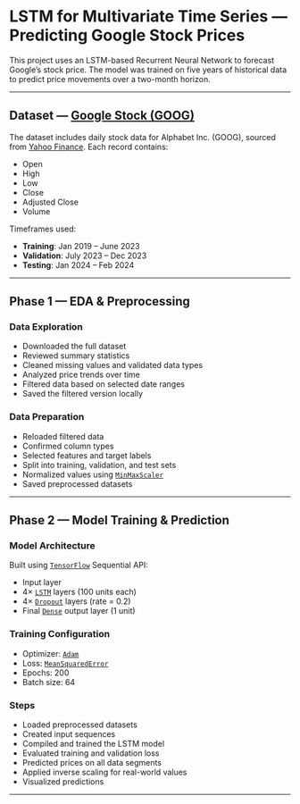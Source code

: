 # LSTM for Multivariate Time Series — Predicting Google Stock Prices

This project uses an LSTM-based Recurrent Neural Network to forecast Google’s stock price. The model was trained on five years of historical data to predict price movements over a two-month horizon.

---

## Dataset — [Google Stock (GOOG)](https://finance.yahoo.com/quote/GOOG/history)

The dataset includes daily stock data for Alphabet Inc. (GOOG), sourced from [Yahoo Finance](https://finance.yahoo.com). Each record contains:

- Open  
- High  
- Low  
- Close  
- Adjusted Close  
- Volume  

Timeframes used:

- **Training**: Jan 2019 – June 2023  
- **Validation**: July 2023 – Dec 2023  
- **Testing**: Jan 2024 – Feb 2024  

---

##  Phase 1 — EDA & Preprocessing

### Data Exploration

- Downloaded the full dataset  
- Reviewed summary statistics  
- Cleaned missing values and validated data types  
- Analyzed price trends over time  
- Filtered data based on selected date ranges  
- Saved the filtered version locally  

### Data Preparation

- Reloaded filtered data  
- Confirmed column types  
- Selected features and target labels  
- Split into training, validation, and test sets  
- Normalized values using [`MinMaxScaler`](https://scikit-learn.org/stable/modules/generated/sklearn.preprocessing.MinMaxScaler.html)  
- Saved preprocessed datasets  

---

##  Phase 2 — Model Training & Prediction

### Model Architecture

Built using [`TensorFlow`](https://www.tensorflow.org/api_docs/python/tf/keras/Sequential) Sequential API:

- Input layer  
- 4× [`LSTM`](https://www.tensorflow.org/api_docs/python/tf/keras/layers/LSTM) layers (100 units each)  
- 4× [`Dropout`](https://www.tensorflow.org/api_docs/python/tf/keras/layers/Dropout) layers (rate = 0.2)  
- Final [`Dense`](https://www.tensorflow.org/api_docs/python/tf/keras/layers/Dense) output layer (1 unit)

### Training Configuration

- Optimizer: [`Adam`](https://www.tensorflow.org/api_docs/python/tf/keras/optimizers/Adam)  
- Loss: [`MeanSquaredError`](https://www.tensorflow.org/api_docs/python/tf/keras/losses/MeanSquaredError)  
- Epochs: 200  
- Batch size: 64  

### Steps

- Loaded preprocessed datasets  
- Created input sequences  
- Compiled and trained the LSTM model  
- Evaluated training and validation loss  
- Predicted prices on all data segments  
- Applied inverse scaling for real-world values  
- Visualized predictions  

---
